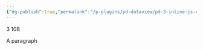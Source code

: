 ```yaml
---
{"dg-publish":true,"permalink":"/p-plugins/pd-dataview/pd-3-inline-js-queries/","dgPassFrontmatter":true,"noteIcon":""}
---
```



3
108
<p><span>A paragraph</span></p>
